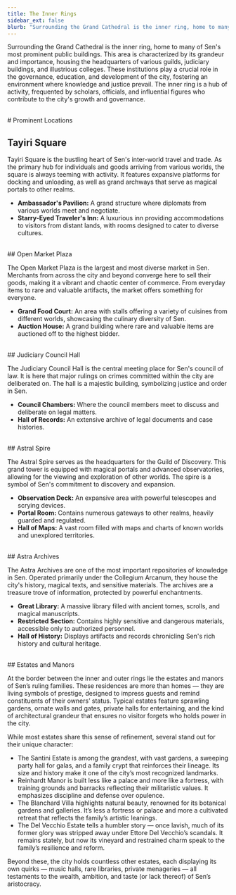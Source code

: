 ```yaml
---
title: The Inner Rings
sidebar_ext: false
blurb: "Surrounding the Grand Cathedral is the inner ring, home to many of Sen's most prominent public buildings. This area is characterized by its grandeur and importance, housing the headquarters of various guilds, judiciary buildings, and illustrious colleges. These institutions play a crucial role in the governance, education, and development of the city, fostering an environment where knowledge and justice prevail. The inner ring is a hub of activity, frequented by scholars, officials, and influential figures who contribute to the city's growth and governance."
---
```


Surrounding the Grand Cathedral is the inner ring, home to many of Sen's most prominent public buildings. This area is characterized by its grandeur and importance, housing the headquarters of various guilds, judiciary buildings, and illustrious colleges. These institutions play a crucial role in the governance, education, and development of the city, fostering an environment where knowledge and justice prevail. The inner ring is a hub of activity, frequented by scholars, officials, and influential figures who contribute to the city's growth and governance.

<!--more-->
<br>
# Prominent Locations

## Tayiri Square

Tayiri Square is the bustling heart of Sen's inter-world travel and trade. As the primary hub for individuals and goods arriving from various worlds, the square is always teeming with activity. It features expansive platforms for docking and unloading, as well as grand archways that serve as magical portals to other realms.

- **Ambassador's Pavilion:** A grand structure where diplomats from various worlds meet and negotiate.
- **Starry-Eyed Traveler's Inn:** A luxurious inn providing accommodations to visitors from distant lands, with rooms designed to cater to diverse cultures.

<br>
## Open Market Plaza

The Open Market Plaza is the largest and most diverse market in Sen. Merchants from across the city and beyond converge here to sell their goods, making it a vibrant and chaotic center of commerce. From everyday items to rare and valuable artifacts, the market offers something for everyone.

- **Grand Food Court:** An area with stalls offering a variety of cuisines from different worlds, showcasing the culinary diversity of Sen.
- **Auction House:** A grand building where rare and valuable items are auctioned off to the highest bidder.

<br>
## Judiciary Council Hall

The Judiciary Council Hall is the central meeting place for Sen's council of law. It is here that major rulings on crimes committed within the city are deliberated on. The hall is a majestic building, symbolizing justice and order in Sen.

- **Council Chambers:** Where the council members meet to discuss and deliberate on legal matters.
- **Hall of Records:** An extensive archive of legal documents and case histories.

<br>
## Astral Spire

The Astral Spire serves as the headquarters for the Guild of Discovery. This grand tower is equipped with magical portals and advanced observatories, allowing for the viewing and exploration of other worlds. The spire is a symbol of Sen's commitment to discovery and expansion.

- **Observation Deck:** An expansive area with powerful telescopes and scrying devices.
- **Portal Room:** Contains numerous gateways to other realms, heavily guarded and regulated.
- **Hall of Maps:** A vast room filled with maps and charts of known worlds and unexplored territories.

<br>
## Astra Archives

The Astra Archives are one of the most important repositories of knowledge in Sen. Operated primarily under the Collegium Arcanum, they house the city's history, magical texts, and sensitive materials. The archives are a treasure trove of information, protected by powerful enchantments.

- **Great Library:** A massive library filled with ancient tomes, scrolls, and magical manuscripts.
- **Restricted Section:** Contains highly sensitive and dangerous materials, accessible only to authorized personnel.
- **Hall of History:** Displays artifacts and records chronicling Sen's rich history and cultural heritage.

<br>
## Estates and Manors

At the border between the inner and outer rings lie the estates and manors of Sen’s ruling families. These residences are more than homes — they are living symbols of prestige, designed to impress guests and remind constituents of their owners’ status. Typical estates feature sprawling gardens, ornate walls and gates, private halls for entertaining, and the kind of architectural grandeur that ensures no visitor forgets who holds power in the city.

While most estates share this sense of refinement, several stand out for their unique character:

- The Santini Estate is among the grandest, with vast gardens, a sweeping party hall for galas, and a family crypt that reinforces their lineage. Its size and history make it one of the city’s most recognized landmarks.
- Reinhardt Manor is built less like a palace and more like a fortress, with training grounds and barracks reflecting their militaristic values. It emphasizes discipline and defense over opulence.
- The Blanchard Villa highlights natural beauty, renowned for its botanical gardens and galleries. It’s less a fortress or palace and more a cultivated retreat that reflects the family’s artistic leanings.
- The Del Vecchio Estate tells a humbler story — once lavish, much of its former glory was stripped away under Ettore Del Vecchio’s scandals. It remains stately, but now its vineyard and restrained charm speak to the family’s resilience and reform.

Beyond these, the city holds countless other estates, each displaying its own quirks — music halls, rare libraries, private menageries — all testaments to the wealth, ambition, and taste (or lack thereof) of Sen’s aristocracy.